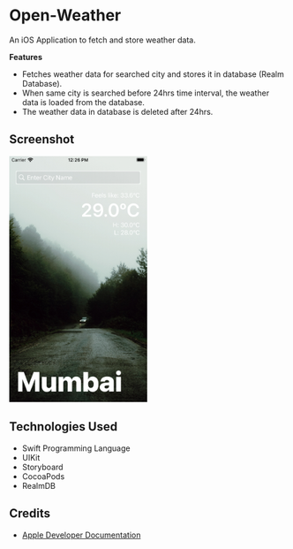 # Open-Weather
An iOS Application to fetch and store weather data.

<b>Features</b>
- Fetches weather data for searched city and stores it in database (Realm Database). 
- When same city is searched before 24hrs time interval, the weather data is loaded from the database. 
- The weather data in database is deleted after 24hrs.

## Screenshot
<img src="HomeScreen.png" width="250">

## Technologies Used
- Swift Programming Language
- UIKit
- Storyboard
- CocoaPods
- RealmDB

## Credits
- <a href="https://developer.apple.com/documentation"> Apple Developer Documentation </a>
